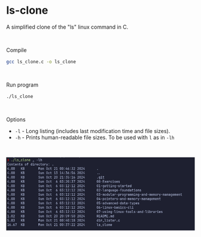 # ls-clone
A simplified clone of the "ls" linux command in C.

<br />

Compile  
```bash
gcc ls_clone.c -o ls_clone
```

<br />

Run program  
```bash
./ls_clone
```

<br />

Options
- `-l` - Long listing (includes last modification time and file sizes).
- `-h` - Prints human-readable file sizes. To be used with `l` as in `-lh`

<br />

![Demo](https://github.com/bobby-valenzuela/ls-clone/blob/main/demo.png)

